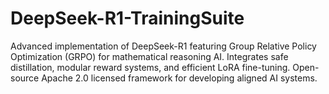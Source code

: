 # DeepSeek-R1-TrainingSuite
Advanced implementation of DeepSeek-R1 featuring Group Relative Policy Optimization (GRPO) for mathematical reasoning AI. Integrates safe distillation, modular reward systems, and efficient LoRA fine-tuning. Open-source Apache 2.0 licensed framework for developing aligned AI systems.
